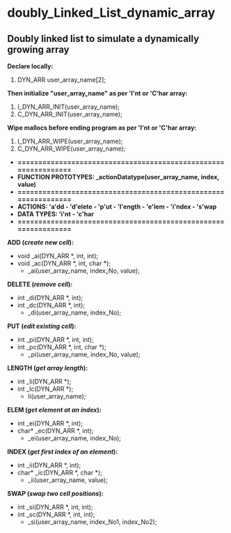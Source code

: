 # doubly_Linked_List_dynamic_array
Doubly linked list to simulate a dynamically growing array
-----------------------------------------------------------

**Declare locally:** 
1) DYN_ARR user_array_name[2];

**Then initialize "user_array_name" as per 'I'nt or 'C'har array:**
 1) I_DYN_ARR_INIT(user_array_name);
 2) C_DYN_ARR_INIT(user_array_name);
 
 
**Wipe mallocs before ending program as per 'I'nt or 'C'har array:**
 1) I_DYN_ARR_WIPE(user_array_name);
 2) C_DYN_ARR_WIPE(user_array_name);

 * **===============================================================**
 * **FUNCTION PROTOTYPES: _actionDatatype(user_array_name, index, value)**
 * **===============================================================**
 * **ACTIONS: 'a'dd - 'd'elete - 'p'ut - 'l'ength - 'e'lem - 'i'ndex - 's'wap**
 * **DATA TYPES: 'i'nt - 'c'har**
 * **===============================================================**

**ADD (*create new cell*):**
* void _ai(DYN_ARR *, int, int);
* void _ac(DYN_ARR *, int, char *);
    * _ai(user_array_name, index_No, value);

**DELETE (*remove cell*):**
* int _di(DYN_ARR *, int);
* int _dc(DYN_ARR *, int);
    * _di(user_array_name, index_No);

**PUT (*edit existing cell*):**
* int _pi(DYN_ARR *, int, int);
* int _pc(DYN_ARR *, int, char *);
    * _pi(user_array_name, index_No, value);

**LENGTH (*get array length*):**
* int _li(DYN_ARR *);
* int _lc(DYN_ARR *);
    * li(user_array_name);

**ELEM (*get element at an index*):**
* int _ei(DYN_ARR *, int);
* char* _ec(DYN_ARR *, int);
    * _ei(user_array_name, index_No);

**INDEX (*get first index of an element*):**
* int _ii(DYN_ARR *, int);
* char* _ic(DYN_ARR *, char *);
    * _ii(user_array_name, value);

**SWAP (*swap two cell positions*):**
* int _si(DYN_ARR *, int, int);
* int _sc(DYN_ARR *, int, int);
    * _si(user_array_name, index_No1, index_No2);
